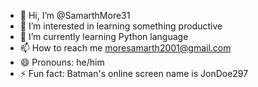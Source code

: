- 👋 Hi, I’m @SamarthMore31
- 👀 I’m interested in learning something productive
- 🌱 I’m currently learning Python language
- 📫 How to reach me moresamarth2001@gmail.com
- 😄 Pronouns: he/him
- ⚡ Fun fact: Batman's online screen name is JonDoe297

<!---
SamarthMore31/SamarthMore31 is a ✨ special ✨ repository because its `README.md` (this file) appears on your GitHub profile.
You can click the Preview link to take a look at your changes.
--->

